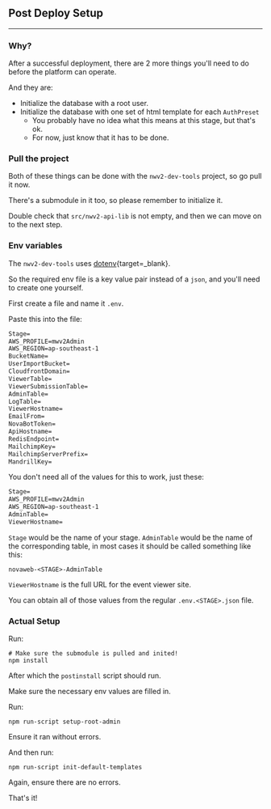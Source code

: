 ## Post Deploy Setup

---

### Why?

After a successful deployment, there are 2 more things you'll need to do before the platform can
operate.

And they are:

- Initialize the database with a root user.
- Initialize the database with one set of html template for each `AuthPreset`
    - You probably have no idea what this means at this stage, but that's ok.
    - For now, just know that it has to be done.

### Pull the project

Both of these things can be done with the `nwv2-dev-tools` project, so go pull it now.

There's a submodule in it too, so please remember to initialize it.

Double check that `src/nwv2-api-lib` is not empty, and then we can move on to the next step.

### Env variables

The `nwv2-dev-tools` uses [dotenv](https://www.npmjs.com/package/dotenv){target=_blank}.

So the required env file is a key value pair instead of a `json`, and you'll need to create one
yourself.

First create a file and name it `.env`.

Paste this into the file:

```txt
Stage=
AWS_PROFILE=mwv2Admin
AWS_REGION=ap-southeast-1
BucketName=
UserImportBucket=
CloudfrontDomain=
ViewerTable=
ViewerSubmissionTable=
AdminTable=
LogTable=
ViewerHostname=
EmailFrom=
NovaBotToken=
ApiHostname=
RedisEndpoint=
MailchimpKey=
MailchimpServerPrefix=
MandrillKey=
```

You don't need all of the values for this to work, just these:

```txt
Stage=
AWS_PROFILE=mwv2Admin
AWS_REGION=ap-southeast-1
AdminTable=
ViewerHostname=
```

`Stage` would be the name of your stage.
`AdminTable` would be the name of the corresponding table, in most cases it should be called
something like this:

`novaweb-<STAGE>-AdminTable`

`ViewerHostname` is the full URL for the event viewer site.

You can obtain all of those values from the regular `.env.<STAGE>.json` file.

### Actual Setup

Run:

```shell
# Make sure the submodule is pulled and inited!
npm install
```

After which the `postinstall` script should run.

Make sure the necessary env values are filled in. 

Run:

```shell
npm run-script setup-root-admin
```

Ensure it ran without errors.

And then run:

```shell
npm run-script init-default-templates
```

Again, ensure there are no errors.

That's it!
